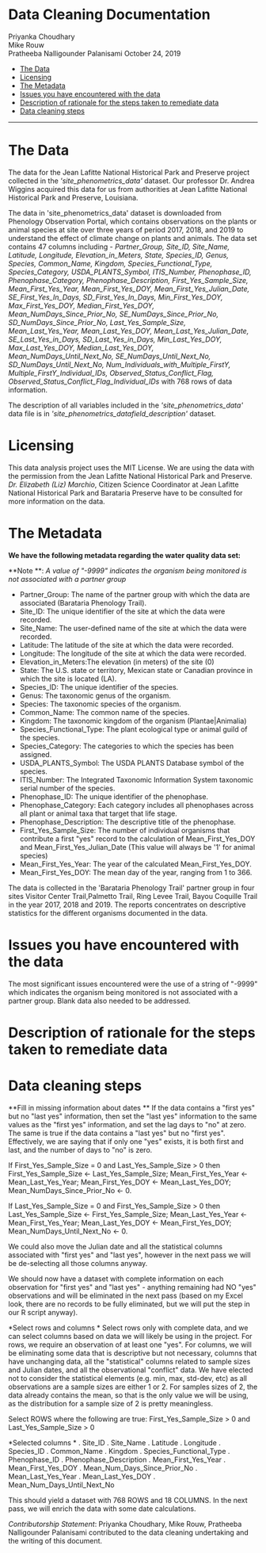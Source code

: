 Data Cleaning Documentation
================
Priyanka Choudhary <br /> Mike Rouw <br /> Pratheeba Nalligounder Palanisami
October 24, 2019

-   [The Data](#the-data)
-   [Licensing](#licensing)
-   [The Metadata](#the-metadata)
-   [Issues you have encountered with the data](#issues-you-have-encountered-with-the-data)
-   [Description of rationale for the steps taken to remediate data](#description-of-rationale-for-the-steps-taken-to-remediate-data)
-   [Data cleaning steps](#data-cleaning-steps)

------------------------------------------------------------------------

The Data
========

The data for the Jean Lafitte National Historical Park and Preserve project collected in the *'site_phenometrics_data'* dataset. Our professor Dr. Andrea Wiggins acquired this data for us from authorities at Jean Lafitte National Historical Park and Preserve, Louisiana. 

The data in 'site_phenometrics_data' dataset is downloaded from Phenology Observation Portal, which contains observations on the plants or animal species at site over three years of period 2017, 2018, and 2019 to understand the effect of climate change on plants and animals. The data set contains 47 columns including - *Partner_Group, Site_ID, Site_Name, Latitude, Longitude, Elevation_in_Meters, State, Species_ID, Genus, Species, Common_Name, Kingdom, Species_Functional_Type, Species_Category, USDA_PLANTS_Symbol, ITIS_Number, Phenophase_ID, Phenophase_Category, Phenophase_Description, First_Yes_Sample_Size, Mean_First_Yes_Year, Mean_First_Yes_DOY, Mean_First_Yes_Julian_Date, SE_First_Yes_In_Days, SD_First_Yes_In_Days, Min_First_Yes_DOY,  Max_First_Yes_DOY, Median_First_Yes_DOY, Mean_NumDays_Since_Prior_No, SE_NumDays_Since_Prior_No, SD_NumDays_Since_Prior_No, Last_Yes_Sample_Size, Mean_Last_Yes_Year, Mean_Last_Yes_DOY, Mean_Last_Yes_Julian_Date, SE_Last_Yes_in_Days, SD_Last_Yes_in_Days, Min_Last_Yes_DOY, Max_Last_Yes_DOY, Median_Last_Yes_DOY, Mean_NumDays_Until_Next_No, SE_NumDays_Until_Next_No, SD_NumDays_Until_Next_No, Num_Individuals_with_Multiple_FirstY, Multiple_FirstY_Individual_IDs, Observed_Status_Conflict_Flag, Observed_Status_Conflict_Flag_Individual_IDs* with 768 rows of data information.

The description of all variables included in the *'site_phenometrics_data'* data file is in *'site_phenometrics_datafield_description'* dataset.

Licensing
=========

This data analysis project uses the MIT License. We are using the data with the permission from the Jean Lafitte National Historical Park and Preserve. *Dr. Elizabeth (Liz) Marchio*, Citizen Science Coordinator at Jean Lafitte National Historical Park and Barataria Preserve have to be consulted for more information on the data. 

The Metadata
============

**We have the following metadata regarding the water quality data set:**

**Note **: _A value of "-9999" indicates the organism being monitored is not associated with a partner group_

* Partner_Group: The name of the partner group with which the data are associated (Barataria Phenology Trail).	  
* Site_ID: The unique identifier of the site at which the data were recorded.
* Site_Name: The user-defined name of the site at which the data were recorded.	  
* Latitude: The latitude of the site at which the data were recorded.
* Longitude: The longitude of the site at which the data were recorded.   
* Elevation_in_Meters:The elevation (in meters) of the site (0)
* State: The U.S. state or territory, Mexican state or Canadian province in which the site is located (LA).
* Species_ID: The unique identifier of the species.
* Genus: The taxonomic genus of the organism.
* Species: The taxonomic species of the organism.
* Common_Name: The common name of the species.
* Kingdom:  The taxonomic kingdom of the organism (Plantae|Animalia)	  
* Species_Functional_Type: The plant ecological type or animal guild of the species. 
* Species_Category: The categories to which the species has been assigned.	 
* USDA_PLANTS_Symbol: The USDA PLANTS Database symbol of the species.	  
* ITIS_Number: The Integrated Taxonomic Information System taxonomic serial number of the species. 
* Phenophase_ID: The unique identifier of the phenophase.	 
* Phenophase_Category: Each category includes all phenophases across all plant or animal taxa that target that life stage.
* Phenophase_Description: The descriptive title of the phenophase. 
* First_Yes_Sample_Size: The number of individual organisms that contribute a first "yes" record to the calculation of Mean_First_Yes_DOY and Mean_First_Yes_Julian_Date (This value will always be '1' for animal species)	 
* Mean_First_Yes_Year: The year of the calculated Mean_First_Yes_DOY.	  
* Mean_First_Yes_DOY: The mean day of the year, ranging from 1 to 366.

The data is collected in the 'Barataria Phenology Trail' partner group in four sites Visitor Center Trail,Palmetto Trail, Ring Levee Trail, Bayou Coquille Trail in the year 2017, 2018 and 2019. The reports concentrates on descriptive statistics for the different organisms documented in the data.


Issues you have encountered with the data
=========================================

The most significant issues encountered were the use of a string of "-9999" which indicates the organism being monitored is not associated with a partner group. Blank data also needed to be addressed.

Description of rationale for the steps taken to remediate data
==============================================================



Data cleaning steps
===================

**Fill in missing information about dates **
If the data contains a "first yes" but no "last yes" information, then set the "last yes" information to the same values as the "first yes" information, and set the lag days to "no" at zero.  The same is true if the data contains a "last yes" but no "first yes".  Effectively, we are saying that if only one "yes" exists, it is both first and last, and the number of days to "no" is zero.

If First_Yes_Sample_Size = 0 and Last_Yes_Sample_Size > 0 then
	First_Yes_Sample_Size <- Last_Yes_Sample_Size;
	Mean_First_Yes_Year <- Mean_Last_Yes_Year;
	Mean_First_Yes_DOY <- Mean_Last_Yes_DOY;
	Mean_NumDays_Since_Prior_No <- 0.

If Last_Yes_Sample_Size = 0 and First_Yes_Sample_Size > 0 then
	Last_Yes_Sample_Size <- First_Yes_Sample_Size;
	Mean_Last_Yes_Year <- Mean_First_Yes_Year;
	Mean_Last_Yes_DOY <- Mean_First_Yes_DOY;
	Mean_NumDays_Until_Next_No <- 0.

We could also move the Julian date and all the statistical columns associated with "first yes" and "last yes", however in the next pass we will be de-selecting all those columns anyway.

We should now have a dataset with complete information on each observation for "first yes" and "last yes" - anything remaining had NO "yes" observations and will be eliminated in the next pass (based on my Excel look, there are no records to be fully eliminated, but we will put the step in our R script anyway).

*Select rows and columns * 
Select rows only with complete data, and we can select columns based on data we will likely be using in the project.  For rows, we require an observation of at least one "yes".  For columns, we will be eliminating some data that is descriptive but not necessary, columns that have unchanging data, all the "statistical" columns related to sample sizes and Julian dates, and all the observational "conflict" data.  We have elected not to consider the statistical elements (e.g. min, max, std-dev, etc) as all observations are a sample sizes are either 1 or 2.  For samples sizes of 2, the data already contains the mean, so that is the only value we will be using, as the distribution for a sample size of 2 is pretty meaningless.

Select ROWS where the following are true:
	First_Yes_Sample_Size > 0 and Last_Yes_Sample_Size > 0

*Selected columns * 
.	Site_ID
.	Site_Name
.	Latitude
.	Longitude
.	Species_ID
.	Common_Name
.	Kingdom
.	Species_Functional_Type
.	Phenophase_ID
.	Phenophase_Description
.	Mean_First_Yes_Year
.	Mean_First_Yes_DOY
.	Mean_Num_Days_Since_Prior_No
.	Mean_Last_Yes_Year
.	Mean_Last_Yes_DOY
.	Mean_Num_Days_Until_Next_No

This should yield a dataset with 768 ROWS and 18 COLUMNS.  In the next pass, we will enrich the data with some date calculations.

*Contributorship Statement*: Priyanka Choudhary, Mike Rouw, Pratheeba Nalligounder Palanisami contributed to the data cleaning undertaking and the writing of this document.

